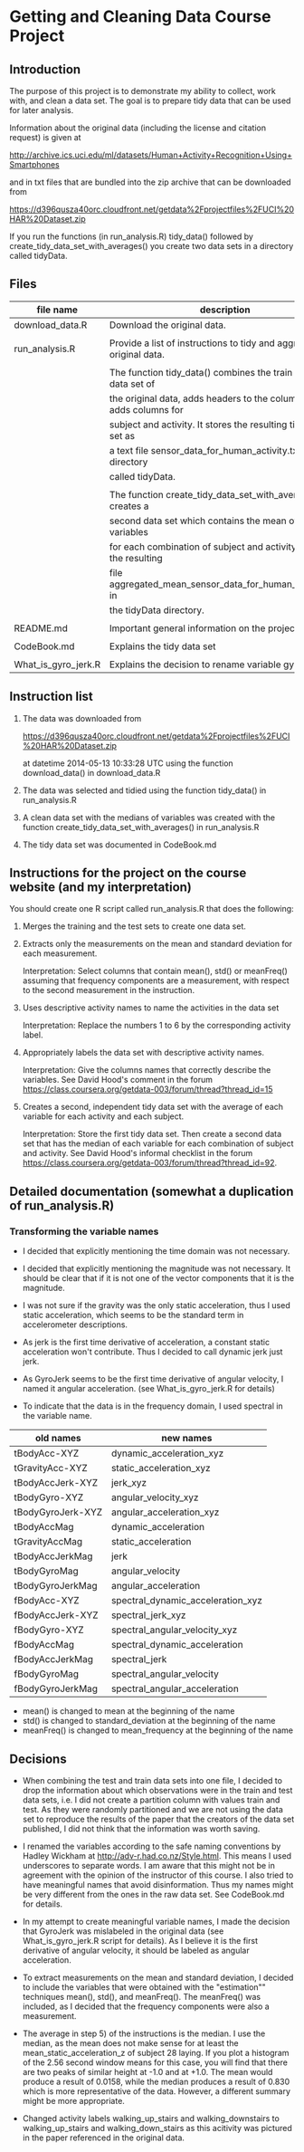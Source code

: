# Getting and Cleaning Data Course Project

## Introduction

The purpose of this project is to demonstrate my ability to collect, work with, 
and clean a data set. The goal is to prepare tidy data that can be used for later 
analysis.

Information about the original data (including the license and citation request) 
is given at

http://archive.ics.uci.edu/ml/datasets/Human+Activity+Recognition+Using+Smartphones

and in txt files that are bundled into the zip archive that can be downloaded from

https://d396qusza40orc.cloudfront.net/getdata%2Fprojectfiles%2FUCI%20HAR%20Dataset.zip

If you run the functions (in run_analysis.R) 
tidy_data() followed by create_tidy_data_set_with_averages()
you create two data sets in a directory called tidyData.

## Files

file name       | description
----------------|---------
download_data.R | Download the original data.
                |
run_analysis.R  | Provide a list of instructions to tidy and aggregate the original data.
                |
                | The function tidy_data() combines the train and test data set of 
                | the original data, adds headers to the columns and adds columns for
                | subject and activity. It stores the resulting tidy data set as
                | a text file sensor_data_for_human_activity.txt in a directory 
                | called tidyData.
                |
                | The function create_tidy_data_set_with_averages() creates a 
                | second data set which contains the mean of the variables
                | for each combination of subject and activity. It stores the resulting
                | file aggregated_mean_sensor_data_for_human_activity.txt in 
                | the tidyData directory.
                |
README.md       | Important general information on the project
                |
CodeBook.md     | Explains the tidy data set
                |
What_is_gyro_jerk.R | Explains the decision to rename variable gyroJerk


## Instruction list

1. The data was downloaded from

    https://d396qusza40orc.cloudfront.net/getdata%2Fprojectfiles%2FUCI%20HAR%20Dataset.zip
    
    at datetime 2014-05-13 10:33:28 UTC using the function download_data() 
    in download_data.R

2. The data was selected and tidied using the function tidy_data() in run_analysis.R

3. A clean data set with the medians of variables was created with the function 
    create_tidy_data_set_with_averages() in run_analysis.R

4. The tidy data set was documented in CodeBook.md

## Instructions for the project on the course website (and my interpretation)

You should create one R script called run_analysis.R that does the following:

1. Merges the training and the test sets to create one data set.

2. Extracts only the measurements on the mean and standard deviation for each measurement.

    Interpretation: Select columns that contain mean(), std() or meanFreq() 
    assuming that frequency 
    components are a measurement, with respect to the second measurement 
    in the instruction.

3. Uses descriptive activity names to name the activities in the data set
    
    Interpretation: Replace the numbers 1 to 6 by the corresponding activity label.

4. Appropriately labels the data set with descriptive activity names.

    Interpretation: Give the columns names that correctly describe the variables.
    See David Hood's comment in the forum 
    https://class.coursera.org/getdata-003/forum/thread?thread_id=15

5. Creates a second, independent tidy data set with the average of each 
    variable for each activity and each subject.

    Interpretation: Store the first tidy data set. Then create a second 
    data set that has the median of each variable for each combination of 
    subject and activity. See David Hood's informal checklist in the forum 
    https://class.coursera.org/getdata-003/forum/thread?thread_id=92.
    
    


## Detailed documentation (somewhat a duplication of run_analysis.R)

### Transforming the variable names

- I decided that explicitly mentioning the time domain was not necessary.

- I decided that explicitly mentioning the magnitude was not necessary. 
    It should be clear that if it is not one of the vector components 
    that it is the magnitude.
    
- I was not sure if the gravity was the only static acceleration, thus I used 
    static acceleration, which seems to be the standard term in accelerometer 
    descriptions.
    
- As jerk is the first time derivative of acceleration, a constant 
    static acceleration won't contribute. Thus I decided to call dynamic jerk 
    just jerk.

- As GyroJerk seems to be the first time derivative of angular velocity, I named 
    it angular acceleration. (see What_is_gyro_jerk.R for details)
    
- To indicate that the data is in the frequency domain, I used spectral in the 
    variable name.

 old names         | new names                
-------------------|--------------------------
 tBodyAcc-XYZ      | dynamic_acceleration_xyz  
 tGravityAcc-XYZ   | static_acceleration_xyz   
 tBodyAccJerk-XYZ  | jerk_xyz 
 tBodyGyro-XYZ     | angular_velocity_xyz     
 tBodyGyroJerk-XYZ | angular_acceleration_xyz
 tBodyAccMag       | dynamic_acceleration
 tGravityAccMag    | static_acceleration
 tBodyAccJerkMag   | jerk 
 tBodyGyroMag      | angular_velocity
 tBodyGyroJerkMag  | angular_acceleration
 fBodyAcc-XYZ      | spectral_dynamic_acceleration_xyz
 fBodyAccJerk-XYZ  | spectral_jerk_xyz
 fBodyGyro-XYZ     | spectral_angular_velocity_xyz
 fBodyAccMag       | spectral_dynamic_acceleration
 fBodyAccJerkMag   | spectral_jerk
 fBodyGyroMag      | spectral_angular_velocity
 fBodyGyroJerkMag  | spectral_angular_acceleration


- mean() is changed to mean at the beginning of the name
- std() is changed to standard_deviation at the beginning of the name
- meanFreq() is changed to mean_frequency at the beginning of the name


## Decisions

- When combining the test and train data sets into one file, I decided to drop the information about which observations were in the train and test data sets, i.e. I did not create a partition column with values train and test. As they were randomly partitioned and we are not using the data set to reproduce the results of the paper that the creators of the data set published, I did not think that the information was worth saving.

- I renamed the variables according to the safe naming conventions by Hadley Wickham at http://adv-r.had.co.nz/Style.html. This means I used underscores to separate words. I am aware that this might not be in agreement with the opinion of the instructor of this course. I also tried to have meaningful names that avoid disinformation. Thus my names might be very different from the ones in the raw data set. See CodeBook.md for details.

- In my attempt to create meaningful variable names, I made the decision that GyroJerk was mislabeled in the original data (see What_is_gyro_jerk.R script for details). As I believe it is the first derivative of angular velocity, it should be labeled as angular acceleration.

- To extract measurements on the mean and standard deviation, I decided to include the variables that were obtained with the "estimation"" techniques mean(), std(), and meanFreq(). The meanFreq() was included, as I decided that the frequency components were also a measurement.

- The average in step 5) of the instructions is the median. 
    I use the median, as the mean does not make sense for at least the 
    mean_static_acceleration_z of subject 28 laying. If you plot a histogram 
    of the 2.56 second window means for this case, you will find that there are 
    two peaks of similar height at -1.0 and at +1.0. The mean would produce 
    a result of 0.0158, while the median produces a result of 0.830 which is more 
    representative of the data. However, a different summary might be more appropriate.

- Changed activity labels walking_up_stairs and walking_downstairs to walking_up_stairs 
and walking_down_stairs as this acitivity was pictured in the paper referenced in 
the original data.
